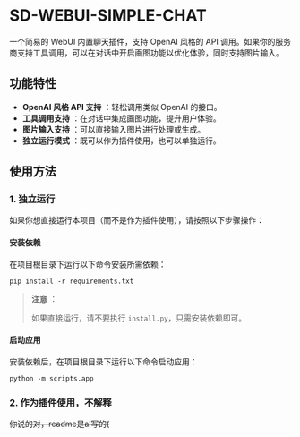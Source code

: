 # SD-WEBUI-SIMPLE-CHAT

一个简易的 WebUI 内置聊天插件，支持 OpenAI 风格的 API 调用。如果你的服务商支持工具调用，可以在对话中开启画图功能以优化体验，同时支持图片输入。

## 功能特性

* **OpenAI 风格 API 支持** ：轻松调用类似 OpenAI 的接口。
* **工具调用支持** ：在对话中集成画图功能，提升用户体验。
* **图片输入支持** ：可以直接输入图片进行处理或生成。
* **独立运行模式** ：既可以作为插件使用，也可以单独运行。

## 使用方法

### 1. 独立运行

如果你想直接运行本项目（而不是作为插件使用），请按照以下步骤操作：

#### 安装依赖

在项目根目录下运行以下命令安装所需依赖：

```
pip install -r requirements.txt
```

> **注意** ：
>
> 如果直接运行，请不要执行 `install.py`，只需安装依赖即可。

#### 启动应用

安装依赖后，在项目根目录下运行以下命令启动应用：

```
python -m scripts.app
```

### 2. 作为插件使用，不解释

~~你说的对，readme是ai写的(~~
